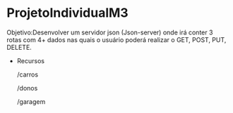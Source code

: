 # ProjetoIndividualM3

Objetivo:Desenvolver um servidor json (Json-server) onde
irá conter 3 rotas com 4+ dados nas quais o
usuário poderá realizar o GET, POST, PUT,
DELETE.

* Recursos
  
  /carros
  
  /donos
  
  /garagem
